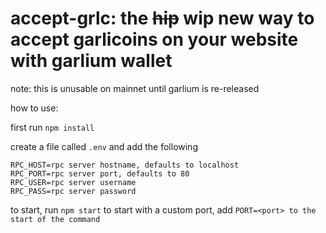 # accept-grlc: the ~~hip~~ wip new way to accept garlicoins on your website with garlium wallet

note: this is unusable on mainnet until garlium is re-released

how to use:

first run `npm install`

create a file called `.env` and add the following

```
RPC_HOST=rpc server hostname, defaults to localhost
RPC_PORT=rpc server port, defaults to 80
RPC_USER=rpc server username
RPC_PASS=rpc server password
```

to start, run `npm start`
to start with a custom port, add `PORT=<port> to the start of the command`
